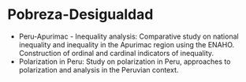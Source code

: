 # Pobreza-Desigualdad
* Peru-Apurimac - Inequality analysis: Comparative study on national inequality and inequality in the Apurimac region using the ENAHO. Construction of ordinal and cardinal indicators of inequality.
* Polarization in Peru: Study on polarization in Peru, approaches to polarization and analysis in the Peruvian context.
